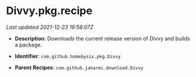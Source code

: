 # Divvy.pkg.recipe

_Last updated 2021-12-23 19:58:07Z_

- **Description**: Downloads the current release version of Divvy and builds a package.

- **Identifier**: `com.github.homebysix.pkg.Divvy`

- **Parent Recipes**: `com.github.jaharmi.download.Divvy`